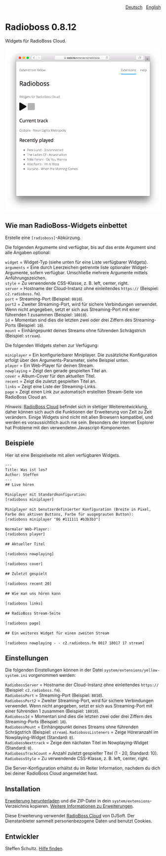<p align="right"><a href="README-de.md">Deutsch</a> &nbsp; <a href="README.md">English</a></p>

# Radioboss 0.8.12

Widgets für RadioBoss Cloud.

<p align="center"><img src="radioboss-screenshot.png?raw=true" alt="Bildschirmfoto"></p>

## Wie man RadioBoss-Widgets einbettet

Erstelle eine `[radioboss]`-Abkürzung. 

Die folgenden Argumente sind verfügbar, bis auf das erste Argument sind alle Angaben optional: 

`widget` = Widget-Typ (siehe unten für eine Liste verfügbarer Widgets).  
`arguments` = Eine durch Leerzeichen getrennte liste optionaler Widget-Argumente, sofern verfügbar. Umschließe mehrere Argumente mittels Anführungszeichen.  
`style` = Zu verwendende CSS-Klasse, z. B. left, center, right.  
`server` = Hostname der Cloud-Instanz ohne einleitendes `https://` (Beispiel: `c2.radioboss.fm`).  
`port` = Streaming-Port (Beispiel: `8010`).  
`port2` = Zweiter Streaming-Port, wird für sichere Verbindungen verwendet. Wenn nicht angegeben, setzt er sich aus Streaming-Port mit einer führenden 1 zusammen (Beispiel: `18010`).  
`id` = Momentan sind dies die letzten zwei oder drei Ziffern des Streaming-Ports (Beispiel: `10`).  
`mount` = Einhängepunkt deines Streams ohne führenden Schrägstrich (Beispiel: `stream`). 

Die folgenden Widgets stehen zur Verfügung: 

`miniplayer` = Ein konfigurierbarer Miniplayer. Die zusätzliche Konfiguration erfolgt über den Arguments-Parameter, siehe Beispiel unten.   
`player` = Ein Web-Player für deinen Stream.  
`nowplaying` = Zeigt den gerade gespielten Titel an.  
`cover` = Album-Cover für den aktuellen Titel.  
`recent` = Zeigt die zuletzt gespielten Titel an.  
`links` = Zeigt eine Liste der Streaming-Links.  
`page` = Zeigt einen Link zur automatisch erstellten Stream-Seite von RadioBoss Cloud an. 

*Hinweis*: [RadioBoss Cloud](https://www.radioboss.fm/radioboss-cloud/) befindet sich in stetiger Weiterentwicklung, daher können sich auch die Funktionen der Erweiterung von Zeit zu Zeit verändern. Einige Widgets sind nicht mit allen Browsern kompatibel, und werden es voraussichtlich auch nie sein. Besonders der Internet Explorer hat Probleme mit den verwendeten Javascript-Komponenten.  

## Beispiele

Hier ist eine Beispielseite mit allen verfügbaren Widgets. 

```
---
Title: Was ist los?
Author: Steffen
---
## Live hören

Miniplayer mit Standardkonfiguration:   
[radioboss miniplayer]

Miniplayer mit benutzerdefinierter Konfiguration (Breite in Pixel, Farbe des aktiven Buttons, Farbe für ausgegrauten Button):   
[radioboss miniplayer "86 #111111 #b3b3b3"]

Normaler Web-Player:  
[radioboss player]

## Aktueller Titel

[radioboss nowplaying]

[radioboss cover]

## Zuletzt gespielt

[radioboss recent 20]

## Wie man uns hören kann

[radioboss links]

## RadioBoss Stream-Seite

[radioboss page]

## Ein weiteres Widget für einen zweiten Stream

[radioboss nowplaying - - c2.radioboss.fm 8017 18017 17 stream]
```

## Einstellungen

Die folgenden Einstellungen können in der Datei `system/extensions/yellow-system.ini` vorgenommen werden:

`RadiobossServer` = Hostname der Cloud-Instanz ohne einleitendes `https://` (Beispiel: `c2.radioboss.fm`).  
`RadiobossPort` = Streaming-Port (Beispiel: `8010`).  
`RadiobossPort2` = Zweiter Streaming-Port, wird für sichere Verbindungen verwendet. Wenn nicht angegeben, setzt er sich aus Streaming-Port mit einer führenden 1 zusammen (Beispiel: `18010`).  
`RadiobossId` = Momentan sind dies die letzten zwei oder drei Ziffern des Streaming-Ports (Beispiel: `10`).  
`RadiobossMount` = Einhängepunkt deines Streams ohne führenden Schrägstrich (Beispiel: `stream`). 
`RadiobossListeners` = Zeige Höreranzahl im Nowplaying-Widget (Standard: `0`).  
`RadiobossNexttrack` = Zeige den nächsten Titel im Nowplaying-Widget (Standard: `0`).  
`RadiobossTrackCount` = Anzahl zuletzt gespielter Titel (1 - 20, Standard: 10).  
`RadiobossStyle` = Zu verwendende CSS-Klasse, z. B. left, center, right. 

Die Server-Konfiguration erhältst du im Reiter Information, nachdem du dich bei deiner RadioBoss Cloud angemeldet hast. 

## Installation

[Erweiterung herunterladen](https://github.com/datenstrom/yellow-extensions/raw/main/downloads/radioboss.zip) und die ZIP-Datei in dein `system/extensions`-Verzeichnis kopieren. [Weitere Informationen zu Erweiterungen](https://github.com/annaesvensson/yellow-update/tree/main/README-de.md).

Diese Erweiterung verwendet [RadioBoss Cloud](https://www.radioboss.fm/radioboss-cloud/) von DJSoft. Der Dienstanbieter sammelt personenbezogene Daten und benutzt Cookies.

## Entwickler

Steffen Schultz. [Hilfe finden](https://datenstrom.se/de/yellow/help/).
